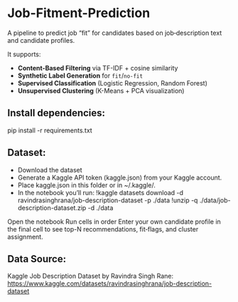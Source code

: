 # Job-Fitment-Prediction
A pipeline to predict job “fit” for candidates based on job‐description text and candidate profiles.  

It supports:

- **Content-Based Filtering** via TF-IDF + cosine similarity  
- **Synthetic Label Generation** for `fit`/`no-fit`  
- **Supervised Classification** (Logistic Regression, Random Forest)  
- **Unsupervised Clustering** (K-Means + PCA visualization)

## Install dependencies:

pip install -r requirements.txt

## Dataset:
- Download the dataset
- Generate a Kaggle API token (kaggle.json) from your Kaggle account.
- Place kaggle.json in this folder or in ~/.kaggle/.
- In the notebook you’ll run:
  !kaggle datasets download -d ravindrasinghrana/job-description-dataset -p ./data
  !unzip -q ./data/job-description-dataset.zip -d ./data

Open the notebook
Run cells in order
Enter your own candidate profile in the final cell to see top-N recommendations, fit‐flags, and cluster assignment.

## Data Source:
Kaggle Job Description Dataset by Ravindra Singh Rane:
https://www.kaggle.com/datasets/ravindrasinghrana/job-description-dataset
